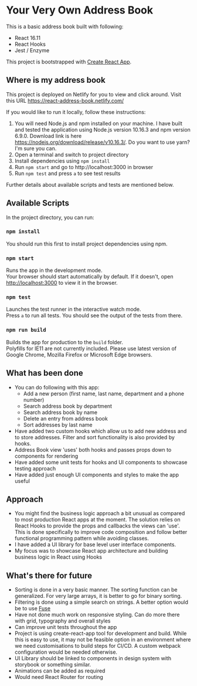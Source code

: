 # Your Very Own Address Book 
This is a basic address book built with following:

* React 16.11
* React Hooks
* Jest / Enzyme

This project is bootstrapped with [Create React App](https://github.com/facebook/create-react-app). 

## Where is my address book

This project is deployed on Netlify for you to view and click around. Visit this URL https://react-address-book.netlify.com/ <br />

If you would like to run it locally, follow these instructions:
1. You will need Node.js and npm installed on your machine. I have built and tested the application using Node.js version 10.16.3 and npm version 6.9.0. Download link is here https://nodejs.org/download/release/v10.16.3/. Do you want to use yarn? I'm sure you can.
2. Open a terminal and switch to project directory
3. Install dependencies using `npm install`
4. Run `npm start` and go to http://localhost:3000 in browser
5. Run `npm test` and press `a` to see test results

Further details about available scripts and tests are mentioned below.

## Available Scripts
 
In the project directory, you can run:

### `npm install`

You should run this first to install project dependencies using npm.

### `npm start`

Runs the app in the development mode.<br />
Your browser should start automatically by default. If it doesn't, open [http://localhost:3000](http://localhost:3000) to view it in the browser.

### `npm test`

Launches the test runner in the interactive watch mode.<br />
Press `a` to run all tests. You should see the output of the tests from there.<br />

### `npm run build`

Builds the app for production to the `build` folder.<br />
Polyfills for IE11 are not currently included. Please use latest version of Google Chrome, Mozilla Firefox or Microsoft Edge browsers.

## What has been done
* You can do following with this app:
  * Add a new person (first name, last name, department and a phone number)
  * Search address book by department
  * Search address book by name
  * Delete an entry from address book
  * Sort addresses by last name
* Have added two custom hooks which allow us to add new address and to store addresses. Filter and sort functionality is also provided by hooks.
* Address Book view 'uses' both hooks and passes props down to components for rendering
* Have added some unit tests for hooks and UI components to showcase testing approach
* Have added just enough UI components and styles to make the app useful

## Approach
* You might find the business logic approach a bit unusual as compared to most production React apps at the moment. The solution relies on React Hooks to provide the props and callbacks the views can 'use'. This is done specifically to improve code composition and follow better functional programming pattern while avoiding classes.
* I have added a UI library for base level user interface components.
* My focus was to showcase React app architecture and building business logic in React using Hooks

## What's there for future
* Sorting is done in a very basic manner. The sorting function can be generalized. For very large arrays, it is better to go for binary sorting.
* Filtering is done using a simple search on strings. A better option would be to use [Fuse](https://github.com/krisk/fuse)
* Have not done much work on responsive styling. Can do more there with grid, typography and overall styles
* Can improve unit tests throughout the app
* Project is using create-react-app tool for development and build. While this is easy to use, it may not be feasible option in an environment where we need customisations to build steps for CI/CD. A custom webpack configuration would be needed otherwise.
* UI Library should be linked to components in design system with storybook or something similar.
* Animations can be added as required 
* Would need React Router for routing

